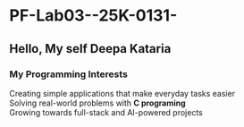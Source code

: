 # PF-Lab03--25K-0131-
## Hello, My self Deepa Kataria
### My Programming Interests
Creating simple applications that make everyday tasks easier \
Solving real-world problems with **C programing** \
Growing towards full-stack and AI-powered projects
